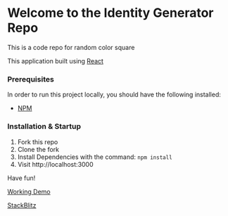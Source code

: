 # Welcome to the Identity Generator Repo

This is a code repo for random color square

This application built using [React](https://reactjs.org/)
  
### Prerequisites
In order to run this project locally, you should have the following installed:

- [NPM](https://www.npmjs.com/)
  
### Installation & Startup
1) Fork this repo
2) Clone the fork
3) Install Dependencies with the command: `npm install`
4) Visit http://localhost:3000

Have fun!

[Working Demo](https://random-color-square.stackblitz.io/)

[StackBlitz](https://stackblitz.com/edit/random-color-square)
